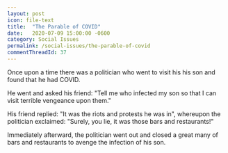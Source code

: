 ```yaml
---
layout: post
icon: file-text
title:  "The Parable of COVID"
date:   2020-07-09 15:00:00 -0600
category: Social Issues
permalink: /social-issues/the-parable-of-covid
commentThreadId: 37
---
```


Once upon a time there was a politician who went to visit his his son and
found that he had COVID.

He went and asked his friend: "Tell me who infected my son so that I can
visit terrible vengeance upon them."

His friend replied: "It was the riots and protests he was in", whereupon 
the politician exclaimed: "Surely, you lie, it was those bars and restaurants!"

Immediately afterward, the politician went out and closed a great many of
bars and restaurants to avenge the infection of his son.